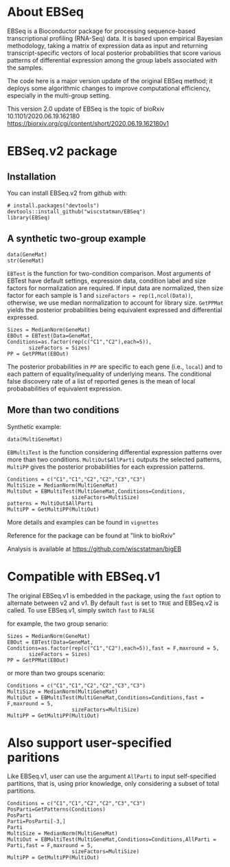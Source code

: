 # About EBSeq

EBSeq is a Bioconductor package for processing sequence-based transcriptional profiling (RNA-Seq) data.   It is based upon empirical Bayesian methodology, taking a matrix of expression data as input and returning transcript-specific vectors of local posterior probabilities that score various patterns of differential expression among the group labels associated with the samples.

The code here is a major version update of the original EBSeq method; it deploys some algorithmic changes to improve computational efficiency, especially in the multi-group setting.

This version 2.0 update of EBSeq is the topic of bioRxiv 10.1101/2020.06.19.162180 https://biorxiv.org/cgi/content/short/2020.06.19.162180v1

# EBSeq.v2 package

## Installation
You can install EBSeq.v2 from github with:
```
# install.packages("devtools")
devtools::install_github("wiscstatman/EBSeq")
library(EBSeq)
```


## A synthetic two-group example
 
```
data(GeneMat)
str(GeneMat)
```
`EBTest` is the function for two-condition comparison. Most arguments of EBTest have default settings, expression data, condition label and size factors for normalization are required. If input data are normalized, then size factor for each sample is 1 and `sizeFactors = rep(1,ncol(Data))`, otherwise, we use median normalization to account for library size. 
`GetPPMat` yields the posterior probabilities being equivalent expressed and differential expressed. 
```
Sizes = MedianNorm(GeneMat)
EBOut = EBTest(Data=GeneMat, Conditions=as.factor(rep(c("C1","C2"),each=5)),
       sizeFactors = Sizes)
PP = GetPPMat(EBOut)
```

The posterior probabilities in `PP` are specific to each gene (i.e., `local`) and to each pattern of equality/inequality of underlying
means.   The conditional false discovery rate of a list of reported genes is the mean of local probababilities of equivalent expression.

## More than two conditions

Synthetic example: 

```
data(MultiGeneMat)
```
`EBMultiTest` is the function considering differential expression patterns over more than two conditions. 
`MultiOut$AllParti` outputs the selected patterns, `MultiPP` gives the posterior probabilities for each expression patterns. 
```
Conditions = c("C1","C1","C2","C2","C3","C3")
MultiSize = MedianNorm(MultiGeneMat)
MultiOut = EBMultiTest(MultiGeneMat,Conditions=Conditions,
                     sizeFactors=MultiSize)
patterns = MultiOut$AllParti
MultiPP = GetMultiPP(MultiOut)
```

More details and examples can be found in `vignettes`

Reference for the package can be found at "link to bioRxiv"

Analysis is available at https://github.com/wiscstatman/bigEB

# Compatible with EBSeq.v1

The original EBSeq.v1 is embedded in the package, using the `fast` option to alternate between v2 and v1. 
By default `fast` is set to `TRUE` and EBSeq.v2 is called. 
To use EBSeq.v1, simply switch `fast` to `FALSE` 


for example, the two group senario:

```
Sizes = MedianNorm(GeneMat)
EBOut = EBTest(Data=GeneMat, Conditions=as.factor(rep(c("C1","C2"),each=5)),fast = F,maxround = 5,
       sizeFactors = Sizes)
PP = GetPPMat(EBOut)
```
or more than two groups scenario:
```
Conditions = c("C1","C1","C2","C2","C3","C3")
MultiSize = MedianNorm(MultiGeneMat)
MultiOut = EBMultiTest(MultiGeneMat,Conditions=Conditions,fast = F,maxround = 5,
                     sizeFactors=MultiSize)
MultiPP = GetMultiPP(MultiOut)
```                     

# Also support user-specified paritions

Like EBSeq.v1, user can use the argument `AllParti` to input self-specified partitions, that is, using prior knowledge, only considering a subset of total partitions.  

```
Conditions = c("C1","C1","C2","C2","C3","C3")
PosParti=GetPatterns(Conditions)
PosParti
Parti=PosParti[-3,]
Parti
MultiSize = MedianNorm(MultiGeneMat)
MultiOut = EBMultiTest(MultiGeneMat,Conditions=Conditions,AllParti = Parti,fast = F,maxround = 5,
                     sizeFactors=MultiSize)
MultiPP = GetMultiPP(MultiOut)
```                     
